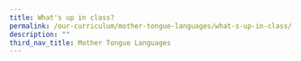 ```yaml
---
title: What's up in class?
permalink: /our-curriculum/mother-tongue-languages/what-s-up-in-class/
description: ""
third_nav_title: Mother Tongue Languages
---
```

